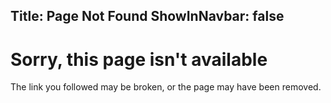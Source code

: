 Title: Page Not Found
ShowInNavbar: false
---
# Sorry, this page isn't available

The link you followed may be broken, or the page may have been removed.